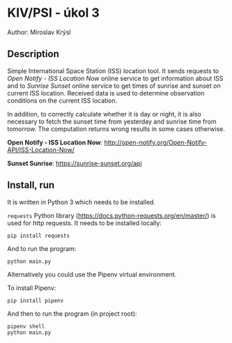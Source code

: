 # KIV/PSI - úkol 3

Author: Miroslav Krýsl

## Description

Simple International Space Station (ISS) location tool.
It sends requests to *Open Notify - ISS Location Now* online service to get information about ISS
and to *Sunrise Sunset* online service to get times of sunrise and sunset on current ISS location.
Received data is used to determine observation conditions on the current ISS location.

In addition, to correctly calculate whether it is day or night, it is also necessary to fetch the sunset
time from yesterday and sunrise time from tomorrow. The computation returns wrong
results in some cases otherwise.

**Open Notify - ISS Location Now**: http://open-notify.org/Open-Notify-API/ISS-Location-Now/

**Sunset Sunrise**: https://sunrise-sunset.org/api

## Install, run

It is written in Python 3 which needs to be installed.

`requests` Python library (https://docs.python-requests.org/en/master/) is used for http requests.
It needs to be installed locally:

```
pip install requests
```

And to run the program:

```
python main.py
```

Alternatively you could use the Pipenv virtual environment.

To install Pipenv:

```
pip install pipenv
```

And then to run the program (in project root):

```
pipenv shell
python main.py
```